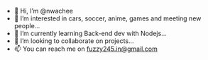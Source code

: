 - 👋 Hi, I’m @nwachee
- 👀 I’m interested in cars, soccer, anime, games and meeting new people...
- 🌱 I’m currently learning Back-end dev with Nodejs...
- 💞️ I’m looking to collaborate on projects...
- 📫 You can reach me on fuzzy245.in@gmail.com 

<!---
nwachee/nwachee is a ✨ special ✨ repository because its `README.md` (this file) appears on your GitHub profile.
You can click the Preview link to take a look at your changes.
--->
